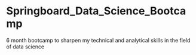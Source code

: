 # Springboard_Data_Science_Bootcamp
6 month bootcamp to sharpen my technical and analytical skills in the field of data science
